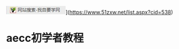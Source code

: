 
![](https://raw.githubusercontent.com/cshgjy/images/master/other/20190917162058.jpg)](https://www.51zxw.net/list.aspx?cid=538)  

# aecc初学者教程
